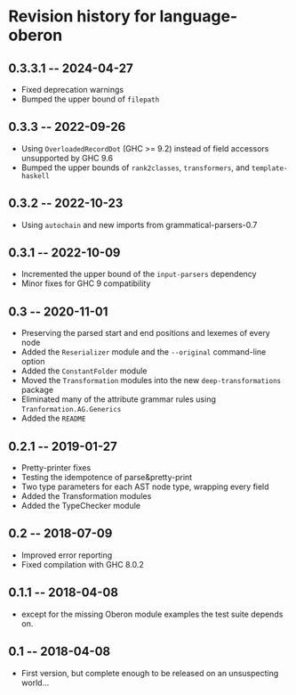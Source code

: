 # Revision history for language-oberon

## 0.3.3.1 -- 2024-04-27

* Fixed deprecation warnings
* Bumped the upper bound of `filepath`

## 0.3.3  -- 2022-09-26

* Using `OverloadedRecordDot` (GHC >= 9.2) instead of field accessors unsupported by GHC 9.6
* Bumped the upper bounds of `rank2classes`, `transformers`, and `template-haskell`

## 0.3.2  -- 2022-10-23

* Using `autochain` and new imports from grammatical-parsers-0.7

## 0.3.1  -- 2022-10-09

* Incremented the upper bound of the `input-parsers` dependency
* Minor fixes for GHC 9 compatibility

## 0.3  -- 2020-11-01

* Preserving the parsed start and end positions and lexemes of every node
* Added the `Reserializer` module and the `--original` command-line option
* Added the `ConstantFolder` module
* Moved the `Transformation` modules into the new `deep-transformations` package
* Eliminated many of the attribute grammar rules using `Tranformation.AG.Generics`
* Added the `README`

## 0.2.1  -- 2019-01-27

* Pretty-printer fixes
* Testing the idempotence of parse&pretty-print
* Two type parameters for each AST node type, wrapping every field
* Added the Transformation modules
* Added the TypeChecker module

## 0.2  -- 2018-07-09

* Improved error reporting
* Fixed compilation with GHC 8.0.2

## 0.1.1  -- 2018-04-08

* except for the missing Oberon module examples the test suite depends on.

## 0.1  -- 2018-04-08

* First version, but complete enough to be released on an unsuspecting world...
